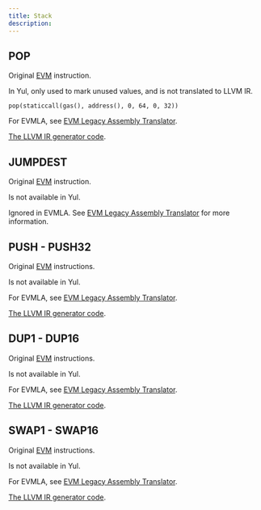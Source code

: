 ```yaml
---
title: Stack
description:
---
```


## POP

Original [EVM](https://www.evm.codes/#50?fork=shanghai) instruction.

In Yul, only used to mark unused values, and is not translated to LLVM IR.

```solidity
pop(staticcall(gas(), address(), 0, 64, 0, 32))
```

For EVMLA, see [EVM Legacy Assembly Translator](/zk-stack/components/compiler/specification/evmla-translator).

[The LLVM IR generator code](https://github.com/matter-labs/era-compiler-solidity/blob/main/src/evmla/assembly/instruction/stack.rs#L108).

## JUMPDEST

Original [EVM](https://www.evm.codes/#5b?fork=shanghai) instruction.

Is not available in Yul.

Ignored in EVMLA. See [EVM Legacy Assembly Translator](/zk-stack/components/compiler/specification/evmla-translator) for more information.

## PUSH - PUSH32

Original [EVM](https://www.evm.codes/#5f?fork=shanghai) instructions.

Is not available in Yul.

For EVMLA, see [EVM Legacy Assembly Translator](/zk-stack/components/compiler/specification/evmla-translator).

[The LLVM IR generator code](https://github.com/matter-labs/era-compiler-solidity/blob/main/src/evmla/assembly/instruction/stack.rs#L10).

## DUP1 - DUP16

Original [EVM](https://www.evm.codes/#80?fork=shanghai) instructions.

Is not available in Yul.

For EVMLA, see [EVM Legacy Assembly Translator](/zk-stack/components/compiler/specification/evmla-translator).

[The LLVM IR generator code](https://github.com/matter-labs/era-compiler-solidity/blob/main/src/evmla/assembly/instruction/stack.rs#L48).

## SWAP1 - SWAP16

Original [EVM](https://www.evm.codes/#90?fork=shanghai) instructions.

Is not available in Yul.

For EVMLA, see [EVM Legacy Assembly Translator](/zk-stack/components/compiler/specification/evmla-translator).

[The LLVM IR generator code](https://github.com/matter-labs/era-compiler-solidity/blob/main/src/evmla/assembly/instruction/stack.rs#L74).
